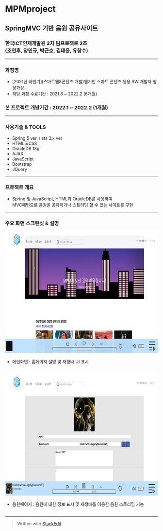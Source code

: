 # MPMproject
## SpringMVC 기반 음원 공유사이트
### 한국ICT인재개발원 3차 팀프로젝트 2조<br>(조연후, 양민규, 박근호, 김태윤, 유창수)
-----------------------
### 과정명
 - [2021년 하반기](스마트웹&콘텐츠 개발)웹기반 스마트 콘텐츠 응용 SW 개발자 양성과정
 - 해당 과정 수료기간 : 2021.8 ~ 2022.2 (6개월)
### 본 프로젝트 개발기간 : 2022.1 ~ 2022.2 (1개월)
-----------------------
### 사용기술 & TOOLS
 - Spring 5 ver. / sts 3.x ver
 - HTML5/CSS
 - OracleDB 18g
 - AJAX
 - JavaScript
 - Bootstrap
 - JQuery
-----------------------
### 프로젝트 개요
- Spring 및 JavaScript, HTML과 OracleDB를 사용하여<br>MVC패턴으로 음원을 공유하거나 스트리밍 할 수 있는 사이트를 구현

-----------------------
### 주요 화면 스크린샷 & 설명
<img src="Markdown_Image/Main.PNG" width="600" height="400"><br>
- 메인화면 : 홈페이지 설명 및 재생바 UI 표시 <br><br>

<img src="Markdown_Image/Music.PNG" width="600" height="400"><br>
- 음원페이지 : 음원에 대한 정보 표시 및 재생바를 이용한 음원 스트리밍 기능 <br><br>
-----------------------
> Written with [StackEdit](https://stackedit.io/).